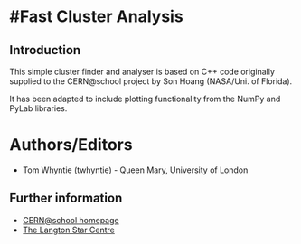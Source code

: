 #Fast Cluster Analysis
========================

## Introduction

This simple cluster finder and analyser is based on C++ code
originally supplied to the CERN@school project by
Son Hoang (NASA/Uni. of Florida).

It has been adapted to include plotting functionality
from the NumPy and PyLab libraries.

# Authors/Editors

* Tom Whyntie (twhyntie) - Queen Mary, University of London

## Further information

* [CERN@school homepage](http://cern-at-school.org)
* [The Langton Star Centre](http://www.thelangtonstarcentre.org)
